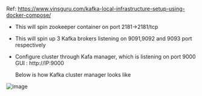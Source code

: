 Ref: https://www.vinsguru.com/kafka-local-infrastructure-setup-using-docker-compose/

- This will spin zookeeper container on port 2181->2181/tcp
- This will spin up 3 Kafka brokers listening on 9091,9092 and 9093 port respectively
- Configure cluster through Kafa manager, which is listening on port 9000
  GUI : http://IP:9000
  
  Below is how Kafka cluster manager looks like
  
![image](https://user-images.githubusercontent.com/83736671/128653759-68ed16ae-5ccd-4f5e-94ca-3b832dfd6fa0.png)
